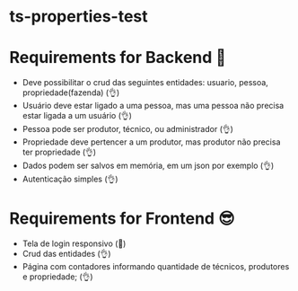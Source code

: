 # ts-properties-test

# Requirements for Backend 👹
- Deve possibilitar o crud das seguintes entidades: usuario, pessoa, propriedade(fazenda) (👌)
- Usuário deve estar ligado a uma pessoa, mas uma pessoa não precisa estar ligada a um usuário (👌)
- Pessoa pode ser produtor, técnico, ou administrador (👌)
- Propriedade deve pertencer a um produtor, mas produtor não precisa ter propriedade (👌)
- Dados podem ser salvos em memória, em um json por exemplo (👌)
- Autenticação simples (👌)

# Requirements for Frontend 😎
- Tela de login responsivo (🤧)
- Crud das entidades (👌)
- Página com contadores informando quantidade de técnicos, produtores e propriedade; (👌)
